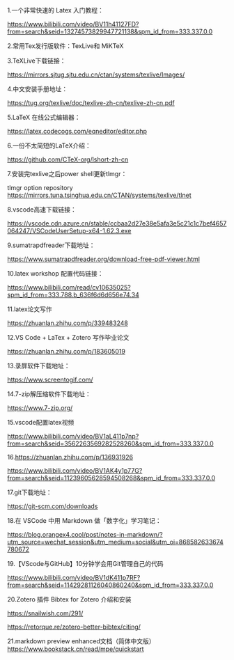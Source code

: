 1.一个非常快速的 Latex 入门教程：

https://www.bilibili.com/video/BV11h41127FD?from=search&seid=13274573829947721138&spm_id_from=333.337.0.0

2.常用Tex发行版软件：TexLive和 MiKTeX 

3.TeXLive下载链接：

https://mirrors.sjtug.sjtu.edu.cn/ctan/systems/texlive/Images/

4.中文安装手册地址：

https://tug.org/texlive/doc/texlive-zh-cn/texlive-zh-cn.pdf

5.LaTeX 在线公式编辑器：

https://latex.codecogs.com/eqneditor/editor.php

6.一份不太简短的LaTeX介绍：

https://github.com/CTeX-org/lshort-zh-cn

7.安装完texlive之后power shell更新tlmgr：

tlmgr option repository https://mirrors.tuna.tsinghua.edu.cn/CTAN/systems/texlive/tlnet

8.vscode高速下载链接：

https://vscode.cdn.azure.cn/stable/ccbaa2d27e38e5afa3e5c21c1c7bef4657064247/VSCodeUserSetup-x64-1.62.3.exe

9.sumatrapdfreader下载地址：

https://www.sumatrapdfreader.org/download-free-pdf-viewer.html

10.latex workshop 配置代码链接：

https://www.bilibili.com/read/cv10635025?spm_id_from=333.788.b_636f6d6d656e74.34

11.latex论文写作

https://zhuanlan.zhihu.com/p/339483248

12.VS Code + LaTex + Zotero 写作毕业论文

https://zhuanlan.zhihu.com/p/183605019

13.录屏软件下载地址：

https://www.screentogif.com/

14.7-zip解压缩软件下载地址：

https://www.7-zip.org/

15.vscode配置latex视频

https://www.bilibili.com/video/BV1aL411p7np?from=search&seid=3562263569282528260&spm_id_from=333.337.0.0

16.https://zhuanlan.zhihu.com/p/136931926

https://www.bilibili.com/video/BV1AK4y1p77G?from=search&seid=11239605628594508268&spm_id_from=333.337.0.0

17.git下载地址：

https://git-scm.com/downloads

18.在 VSCode 中用 Markdown 做「数字化」学习笔记：

https://blog.orangex4.cool/post/notes-in-markdown/?utm_source=wechat_session&utm_medium=social&utm_oi=868582633674780672

19.【VScode与GitHub】10分钟学会用Git管理自己的代码

https://www.bilibili.com/video/BV1dK411p7RF?from=search&seid=11429281126040860240&spm_id_from=333.337.0.0

20.Zotero 插件 Bibtex for Zotero 介绍和安装

https://snailwish.com/291/

https://retorque.re/zotero-better-bibtex/citing/

21.markdown preview enhanced文档（简体中文版） https://www.bookstack.cn/read/mpe/quickstart